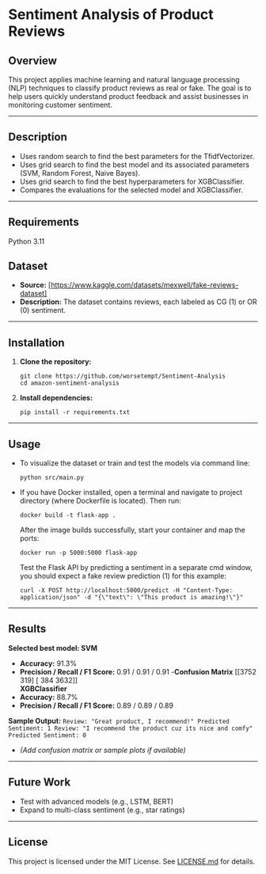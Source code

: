 # Sentiment Analysis of Product Reviews

## Overview

This project applies machine learning and natural language processing (NLP) techniques to classify product reviews as real or fake. The goal is to help users quickly understand product feedback and assist businesses in monitoring customer sentiment. 

---

## Description
- Uses random search to find the best parameters for the TfidfVectorizer.
- Uses grid search to find the best model and its associated parameters (SVM, Random Forest, Naive Bayes).
- Uses grid search to find the best hyperparameters for XGBClassifier.
- Compares the evaluations for the selected model and XGBClassifier.
---

## Requirements

Python 3.11

## Dataset

- **Source:** [https://www.kaggle.com/datasets/mexwell/fake-reviews-dataset]
- **Description:** The dataset contains reviews, each labeled as CG (1) or OR (0) sentiment.

---

## Installation

1. **Clone the repository:**
    ```
    git clone https://github.com/worsetempt/Sentiment-Analysis
    cd amazon-sentiment-analysis
    ```

2. **Install dependencies:**
    ```
    pip install -r requirements.txt
    ```

---

## Usage
-   To visualize the dataset or train and test the models via command line:
    ```
    python src/main.py
    ```

-   If you have Docker installed, open a terminal and navigate to project directory (where Dockerfile is located). Then run:
    ```
    docker build -t flask-app .
    ```
    After the image builds successfully, start your container and map the ports:
    ```
    docker run -p 5000:5000 flask-app
    ```
    Test the Flask API by predicting a sentiment in a separate cmd window, you should expect a fake review prediction (1) for this example:
    ```
    curl -X POST http://localhost:5000/predict -H "Content-Type: application/json" -d "{\"text\": \"This product is amazing!\"}"
    ```
---

## Results
**Selected best model: SVM**
- **Accuracy:** 91.3%
- **Precision / Recall / F1 Score:** 0.91 / 0.91 / 0.91
-**Confusion Matrix**
  [[3752  319]
 [ 384 3632]]  
**XGBClassifier**
- **Accuracy:** 88.7%
- **Precision / Recall / F1 Score:** 0.89 / 0.89 / 0.89

**Sample Output:**
    ```
    Review: "Great product, I recommend!"
    Predicted Sentiment: 1
    Review: "I recommend the product cuz its nice and comfy"
    Predicted Sentiment: 0
    ```

- *(Add confusion matrix or sample plots if available)*

---

## Future Work

- Test with advanced models (e.g., LSTM, BERT)
- Expand to multi-class sentiment (e.g., star ratings)

---

## License

This project is licensed under the MIT License. See [LICENSE.md](LICENSE.md) for details.
